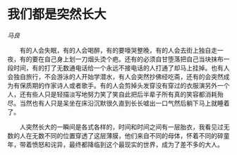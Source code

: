 # 我们都是突然长大

*马良*

　　有的人会失眠，有的人会喝醉，有的要嚎哭整晚，有的人会去街上独自走一夜，有的要在自己身上划一刀烟头烫个疤。还有的必须自甘堕落把自己当块抹布一段时间，有的打了无数通电话给一个永远不接电话的人打通了却马上挂掉。也有人会独自旅行，不会游泳的人开始学潜水，有人会突然抄佛经吃斋，还有的会突然成为有保质期的作家诗人或者歌手。有的人会剪掉头发穿没有穿过的衣服演另外一个人，还有些人只是轻描淡写地努力笑了笑自此把后半辈子所有真的笑容都消耗殆尽。当然也有人只是呆坐在床沿沉默很久直到长长嘘出一口气然后躺下马上就睡着了。

　　人突然长大的一瞬间是各式各样的，时间和时间之间有一层胎衣，我看见过无数的人在无数不同的位置穿透了这层薄膜，他们来自不同的母体，怀着不同的碎童年，带着愤怒和诧异，最终都降临到这个最现实的世界，成为了差不多的大人。